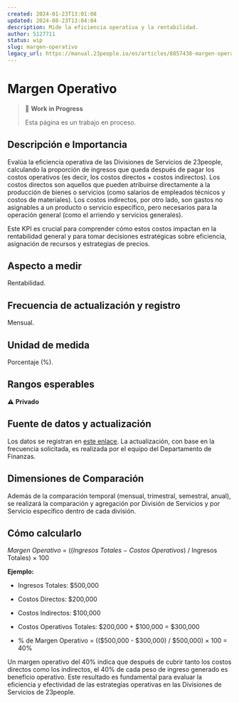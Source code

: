 ```yaml
---
created: 2024-01-23T13:01:08
updated: 2024-08-23T13:04:04
description: Mide la eficiencia operativa y la rentabilidad.
author: 5127711
status: wip
slug: margen-operativo
legacy_url: https://manual.23people.io/es/articles/8857438-margen-operativo-omg
---
```


# Margen Operativo

> 🚧 **Work in Progress**
>
> Esta página es un trabajo en proceso.

## Descripción e Importancia

Evalúa la eficiencia operativa de las Divisiones de Servicios de 23people,
calculando la proporción de ingresos que queda después de pagar los costos
operativos (es decir, los costos directos + costos indirectos). Los costos
directos son aquellos que pueden atribuirse directamente a la producción de
bienes o servicios (como salarios de empleados técnicos y costos de
materiales). Los costos indirectos, por otro lado, son gastos no asignables a
un producto o servicio específico, pero necesarios para la operación general
(como el arriendo y servicios generales).

Este KPI es crucial para comprender cómo estos costos impactan en la
rentabilidad general y para tomar decisiones estratégicas sobre eficiencia,
asignación de recursos y estrategias de precios.

## **Aspecto a medir**

Rentabilidad.

## **Frecuencia de actualización y registro**

Mensual.

## Unidad de medida

Porcentaje (%).

## Rangos esperables

⚠️ **Privado**

## **Fuente de datos y actualización**

Los datos se registran en [este
enlace](https://docs.google.com/spreadsheets/d/1b_iPE17zm33tcBAgYuGPGyKN5xAKT56cLDNoneq6oaY/edit#gid=0).
La actualización, con base en la frecuencia solicitada, es realizada por el
equipo del Departamento de Finanzas.

## Dimensiones de Comparación

Además de la comparación temporal (mensual, trimestral, semestral, anual), se
realizará la comparación y agregación por División de Servicios y por Servicio
específico dentro de cada división.

## Cómo calcularlo

_Margen Operativo_ = ((_Ingresos Totales_ − _Costos Operativos_) / Ingresos
Totales) × 100

**Ejemplo:**

* Ingresos Totales: $500,000

* Costos Directos: $200,000

* Costos Indirectos: $100,000

* Costos Operativos Totales: $200,000 + $100,000 = $300,000

* % de Margen Operativo = (($500,000 - $300,000) / $500,000) × 100 = 40%

Un margen operativo del 40% indica que después de cubrir tanto los costos
directos como los indirectos, el 40% de cada peso de ingreso generado es
beneficio operativo. Este resultado es fundamental para evaluar la eficiencia
y efectividad de las estrategias operativas en las Divisiones de Servicios de
23people.
